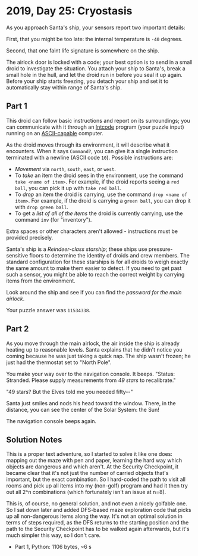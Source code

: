 # 2019, Day 25: Cryostasis

As you approach Santa's ship, your sensors report two important details:

First, that you might be too late: the internal temperature is `-40` degrees.

Second, that one faint life signature is somewhere on the ship.

The airlock door is locked with a code; your best option is to send in a small droid to investigate the situation. You attach your ship to Santa's, break a small hole in the hull, and let the droid run in before you seal it up again. Before your ship starts freezing, you detach your ship and set it to automatically stay within range of Santa's ship.

## Part 1

This droid can follow basic instructions and report on its surroundings; you can communicate with it through an [Intcode](../09) program (your puzzle input) running on an [ASCII-capable](../17) computer.

As the droid moves through its environment, it will describe what it encounters. When it says `Command?`, you can give it a single instruction terminated with a newline (ASCII code `10`). Possible instructions are:

*   _Movement_ via `north`, `south`, `east`, or `west`.
*   To _take_ an item the droid sees in the environment, use the command `take <name of item>`. For example, if the droid reports seeing a `red ball`, you can pick it up with `take red ball`.
*   To _drop_ an item the droid is carrying, use the command `drop <name of item>`. For example, if the droid is carrying a `green ball`, you can drop it with `drop green ball`.
*   To get a _list of all of the items_ the droid is currently carrying, use the command `inv` (for "inventory").

Extra spaces or other characters aren't allowed - instructions must be provided precisely.

Santa's ship is a _Reindeer-class starship_; these ships use pressure-sensitive floors to determine the identity of droids and crew members. The standard configuration for these starships is for all droids to weigh exactly the same amount to make them easier to detect. If you need to get past such a sensor, you might be able to reach the correct weight by carrying items from the environment.

Look around the ship and see if you can find the _password for the main airlock_.

Your puzzle answer was `11534338`.

## Part 2

As you move through the main airlock, the air inside the ship is already heating up to reasonable levels. Santa explains that he didn't notice you coming because he was just taking a quick nap. The ship wasn't frozen; he just had the thermostat set to "North Pole".

You make your way over to the navigation console. It beeps. "Status: Stranded. Please supply measurements from _49 stars_ to recalibrate."

"49 stars? But the Elves told me you needed fifty--"

Santa just smiles and nods his head toward the window. There, in the distance, you can see the center of the Solar System: the Sun!

The navigation console beeps again.


## Solution Notes

This is a proper text adventure, so I started to solve it like one does: mapping out the maze with pen and paper, learning the hard way which objects are dangerous and which aren't. At the Security Checkpoint, it became clear that it's not just the number of carried objects that's important, but the exact combination. So I hard-coded the path to visit all rooms and pick up all items into my (non-golf) program and had it then try out all 2^n combinations (which fortunately isn't an issue at n=8).

This is, of course, no general solution, and not even a nicely golfable one. So I sat down later and added DFS-based maze exploration code that picks up all non-dangerous items along the way. It's not an optimal solution in terms of steps required, as the DFS returns to the starting position and the path to the Security Checkpoint has to be walked again afterwards, but it's much simpler this way, so I don't care.

* Part 1, Python: 1106 bytes, ~6 s
